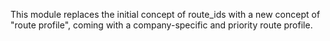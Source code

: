 This module replaces the initial concept of route_ids with a new concept
of "route profile", coming with a company-specific and priority route
profile.
